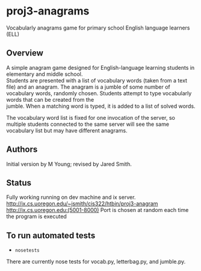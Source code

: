 # proj3-anagrams
Vocabularly anagrams game for primary school English language learners (ELL)


## Overview

A simple anagram game designed for English-language learning students in 
elementary and middle school.  
Students are presented with a list of vocabulary words (taken from a text file) 
and an anagram.  The anagram is a jumble of some number of vocabulary words, randomly chosen.  Students attempt to type vocabularly words that can be created from the  
jumble.  When a matching word is typed, it is added to a list of solved words. 

The vocabulary word list is fixed for one invocation of the server, so multiple
students connected to the same server will see the same vocabulary list but may 
have different anagrams.

## Authors 

Initial version by M Young; revised by Jared Smith. 

## Status

Fully working running on dev machine and ix server.
http://ix.cs.uoregon.edu/~jsmith/cis322/htbin/proj3-anagram
http://ix.cs.uoregon.edu:(5001-8000)
Port is chosen at random each time the program is executed

## To run automated tests 
* `nosetests`

There are currently nose tests for vocab.py, letterbag.py, and jumble.py. 



